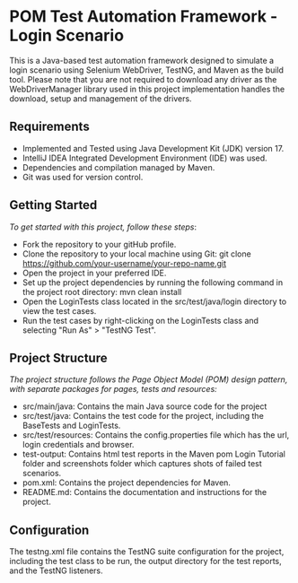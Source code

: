 # POM Test Automation Framework - Login Scenario
This is a Java-based test automation framework designed to simulate a login scenario 
using Selenium WebDriver, TestNG, and Maven as the build tool. Please note that you are not required to
download any driver as the WebDriverManager library used in this project implementation handles the download,
setup and management of the drivers.
## Requirements
- Implemented and Tested using Java Development Kit (JDK) version 17.
- IntelliJ IDEA Integrated Development Environment (IDE) was used.
- Dependencies and compilation managed by Maven.
- Git was used for version control.
## Getting Started
*To get started with this project, follow these steps*:
- Fork the repository to your gitHub profile.
- Clone the repository to your local machine using Git: git clone https://github.com/your-username/your-repo-name.git
- Open the project in your preferred IDE.
- Set up the project dependencies by running the following command in the project root directory: mvn clean install
- Open the LoginTests class located in the src/test/java/login directory to view the test cases.
- Run the test cases by right-clicking on the LoginTests class and selecting "Run As" > "TestNG Test".
## Project Structure
*The project structure follows the Page Object Model (POM) design pattern, with separate packages 
for pages, tests and resources:*
- src/main/java: Contains the main Java source code for the project
- src/test/java: Contains the test code for the project, including the BaseTests and LoginTests.
- src/test/resources: Contains the config.properties file which has the url, login credentials and browser.
- test-output: Contains html test reports in the Maven pom Login Tutorial folder and screenshots folder which captures
  shots of failed test scenarios.
- pom.xml: Contains the project dependencies for Maven.
- README.md: Contains the documentation and instructions for the project.
## Configuration
The testng.xml file contains the TestNG suite configuration for the project, including the test class to be run,
the output directory for the test reports, and the TestNG listeners.
